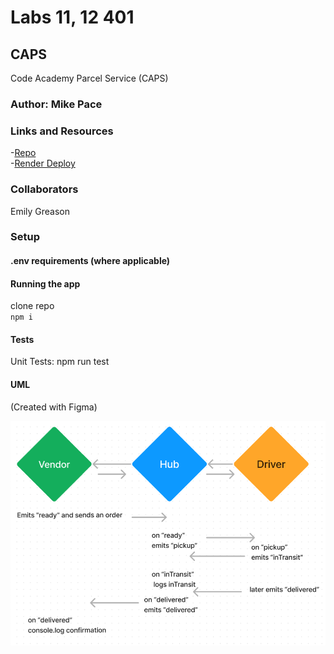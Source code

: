 # Labs 11, 12 401

## CAPS

Code Academy Parcel Service (CAPS)

### Author: Mike Pace

### Links and Resources

-[Repo](https://github.com/catdude2000/caps)  
-[Render Deploy](https://)

### Collaborators  

Emily Greason

### Setup

#### .env requirements (where applicable)

#### Running the app

clone repo  
`npm i`  

#### Tests

Unit Tests: npm run test

#### UML

(Created with Figma)

![UML](/lab11uml.png)
